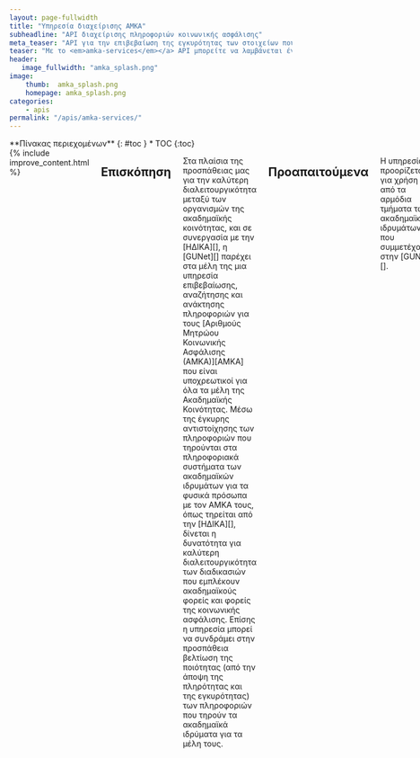 ```yaml
---
layout: page-fullwidth
title: "Υπηρεσία διαχείρισης AMKA"
subheadline: "API διαχείρισης πληροφοριών κοινωνικής ασφάλισης"
meta_teaser: "API για την επιβεβαίωση της εγκυρότητας των στοιχείων που συνδέονται με τον ΑΜΚΑ."
teaser: "Με το <em>amka-services</em></a> API μπορείτε να λαμβάνεται έγκυρα και επικαιροποιημένα στοιχεία για τους χρήστες σας όπως αυτά εμφανίζονται στα μητρώα κοινωνικής ασφάλισης της ΗΔΙΚΑ"
header:
   image_fullwidth: "amka_splash.png"
image:
    thumb:  amka_splash.png
    homepage: amka_splash.png
categories:
    - apis 
permalink: "/apis/amka-services/"
---
```

<div class="row">
<div class="medium-4 medium-push-8 columns" markdown="1">
<div class="panel radius" markdown="1">
**Πίνακας περιεχομένων**
{: #toc }
*  TOC
{:toc}
</div>
</div><!-- /.medium-4.columns -->

<div class="medium-8 medium-pull-4 columns" markdown="1">
{% include improve_content.html %}

## Επισκόπηση

Στα πλαίσια της προσπάθειας μας για την καλύτερη διαλειτουργικότητα
μεταξύ των οργανισμών της ακαδημαϊκής κοινότητας, και σε συνεργασία με την
[ΗΔΙΚΑ][], η [GUNet][] παρέχει στα μέλη της μια υπηρεσία επιβεβαίωσης, αναζήτησης και ανάκτησης πληροφοριών
για τους [Αριθμούς Μητρώου Κοινωνικής Ασφάλισης (ΑΜΚΑ)][AMKA] που είναι υποχρεωτικοί για όλα τα μέλη της Ακαδημαϊκής Κοινότητας.
Μέσω της έγκυρης αντιστοίχησης των πληροφοριών που τηρούνται στα πληροφοριακά συστήματα
των ακαδημαϊκών ιδρυμάτων για τα φυσικά πρόσωπα με τον ΑΜΚΑ τους, όπως τηρείται
από την [ΗΔΙΚΑ][], δίνεται η δυνατότητα για καλύτερη διαλειτουργικότητα των
διαδικασιών που εμπλέκουν ακαδημαϊκούς φορείς και φορείς της κοινωνικής
ασφάλισης. Επίσης η υπηρεσία μπορεί να συνδράμει στην προσπάθεια βελτίωση της ποιότητας (από την άποψη της πληρότητας και
της εγκυρότητας) των πληροφοριών που τηρούν τα ακαδημαϊκά ιδρύματα για τα μέλη τους.


## Προαπαιτούμενα

Η υπηρεσία προορίζεται για χρήση από τα αρμόδια τμήματα των ακαδημαϊκών
ιδρυμάτων που συμμετέχουν στην [GUNet][]. 

Πρωτού ένα ίδρυμα μπορεί να επωφεληθεί της υπηρεσίας θα πρέπει να του εκχωρηθεί ένα
μυστικό κλειδί για το ίδρυμα, κατόπιν αίτησης των αρμόδιων προσώπων για την διασύνδεση των
πληροφοριακών συστημάτων του ιδρύματος με τις υπηρεσίες της GUNet. Προς το παρόν τα
μυστικά κλειδιά εκδίδονται μέσω της εφαρμογής του [Academic ID][]. Το αρμόδιο
πρόσωπο για την διαχείριση των πληροφοριακών συστημάτων μπορεί, αφού
ταυτοποιηθεί μέσω της ομοσπονδίας της ΕΔΕΤ, συμπληρώνει την [σχετική φόρμα
ενδιαφέροντος][academic-id-form]. Αφού γίνει η αίτηση την, και αφού αυτή
εγκριθεί, ενεργοποιείται το κλειδί και η πρόσβαση στην υπηρεσία θα είναι δυνατή.

## Τεκμηρίωση

Το API της υπηρεσίας είναι διαθέσιμο αρχικά μέσω τεχνολογιών [JSON-RPC][] και
[REST][]. Ακολουθεί η τεκμηρίωση για αυτές τις διεπαφές.

### Διεπαφή REST

Η διεπαφή REST είναι ένα είδος Web API, που προτείνεται για την κατανάλωση
υπηρεσιών που παρέχονται από τρίτους λόγω της ευελιξίας που προσφέρει και την
ευκολία εξέλιξης στο μέλλον. Είναι τεχνολογία ανεξάρτητη από συγκεκριμένες
πλατφόρμες λειτουργικών ή προγραμματιστικών περιβάλλοντων και βασίζεται
εξ'ολοκλήρου στο πρωτόκολλο HTTP και τις αρχές [REST][]. Πλήρης τεκμηρίωση για
την διεπαφή REST, μπορεί να βρεθεί στην παρακάτω σελίδα:

> [επίσημος οδηγός της υπηρεσίας](https://identity.gunet.gr/sites/default/files/apidoc_gr.pdf)

### Παράδειγμα χρήσης με REST

Παρακάτω θα βρείτε ένα ενδεικτικό παράδειγμα χρήσης του API μέσω της διεπαφής
REST και του γνωστού προγράμματος `curl`. Υποθέτουμε ότι σας έχει εκχωρηθεί το μυστικό κλειδί `12345678912345678912345678912345`:

    curl -v -G \
     -X GET "https://amka-services.gunet.gr/api/rest/v1/ssn_validation" \
     -d "ssn=12312312312" \
     -d "birthdate=1995-01-01" \
     --data-urlencode "surname=ΧΡΗΣΤΗΣ" \
     -H "Accept: application/json" \
     -H "Authorization: Token 12345678912345678912345678912345"

     { "match": "true",
      "ssn": "12312312312",
      "father_en":"FATHERNAME",
      "birth_country":"ΕΛΛΑΔΑ",
      "address_prefecture":"ΑΤΤΙ",
      "sex":"A",
      "birth_municipality":"ΑΤΤΙΚΗ",
      "address_country":"ΕΛΛΑΔΑ",
      "citizenship":"ΕΛΛΑΔΑ",
      "surname_cur_en":"USER",
      "id_num":"XX000000",
      "father_gr":"ΠΑΤΡΩΝΥΜΟ",
      "tel1":"210-1234567",
      "tel2":"210-1234568",
      "last_mod_date":"01/01/1995",
      "id_type":"T",
      "surname_cur_gr":"ΧΡΗΣΤΗΣ",
      "tid":"123654987",
      "id_creation_year":"1995",
      "death_date":"01/01/1995",
      "birth_date":"01/01/1995",
      "name_en":"TEST",
      "address_country_code":"ΕΛ",
      "surname_birth_gr":"ΧΡΗΣΤΗΣ",
      "surname_birth_en":"USER",
      "amka_cur":"12312312312",
      "mother_en":"MOTHERNAME",
      "mother_gr":"ΜΗΤΡΩΝΥΜΟ",
      "death_note":"Λ",
      "name_gr":"ΔΟΚΙΜΑΣΤΙΚΟΣ",
      "address_town":"ΑΘΗΝΑ",
      "amka_in":"12312312312",
      "address_zipcode":"12345",
      "birth_municipality_greek_code":"ΑΤΤΙ",
      "bdate_istrue":"Π",
      "birth_country_code":"ΕΛ",
      "address_street":"ΠΑΝΕΠΙΣΤΗΜΙΟΥΠΟΛΗ" }

### Παράδειγμα χρήσης JAVA

{% highlight java %}
/*
GUnet AMKA service java code examples.

Requires the Apache HTTPClient libraries.
Available at http://hc.apache.org/downloads.cgi

How to compile: javac -cp java_libs/*:. api_call.java
How to run: java -cp java_libs/*:. api_call
*/

import java.io.BufferedReader;
import java.io.InputStream;
import java.io.InputStreamReader;
import java.net.URLEncoder;
import java.util.Arrays;
import org.apache.http.client.methods.CloseableHttpResponse;
import org.apache.http.client.methods.HttpGet;
import org.apache.http.impl.client.CloseableHttpClient;
import org.apache.http.impl.client.HttpClients;

public class api_call
{
    public static void main(String[] args) throws Exception
    {
        String auth_token = "bce98275f18d96e773b6b04a2a0acea3";
        String url = "https://amka-services.gunet.gr/api/rest/v1/ssn_validation";
        String ssn = "12312312312";
        String birthdate = "1995-01-01";
        String surname = "ΧΡΗΣΤΗΣ";
        String charset = java.nio.charset.StandardCharsets.UTF_8.name();

        String query = String.format("ssn=%s&birthdate=%s&surname=%s",
                                     URLEncoder.encode(ssn, charset),
                                     URLEncoder.encode(birthdate, charset),
                                     URLEncoder.encode(surname, charset));

        CloseableHttpClient httpclient = HttpClients.createDefault();
        HttpGet req = new HttpGet(url + "?" + query);

        req.addHeader("content-type", "application/json");
        req.addHeader("Authorization", "Token " + auth_token);

        CloseableHttpResponse resp = null;
        try
        {
            resp = httpclient.execute(req);

            int code = resp.getStatusLine().getStatusCode();
            InputStream body = resp.getEntity().getContent();

            if (code != 200)
            {
                System.err.println("Erroneous status " + code + "for url " +
                url + "with headers " + Arrays.toString(req.getAllHeaders()) +
                "and parameters " + query);
            }

            BufferedReader br = new BufferedReader(
                     new InputStreamReader((resp.getEntity().getContent())));

            String output, msg="";
            while ((output = br.readLine()) != null)
                    msg += output;
            System.out.println("Server reponse: " + msg);
        }
        catch (Exception e)
        {
            System.err.println("Exception occured for url " + url + "with " +
            " headers " + Arrays.toString(req.getAllHeaders()) + "and " +
            " parameters " + query);
        }
        finally
        {
            if (resp != null)
                resp.close();
        }
    }
}

{% endhighlight %}

### Παράδειγμα χρήσης Python

{% highlight python %}
# -*- coding: utf-8 -*-

'''
GUnet AMKA service python code examples.

Requires the python "requests" library.
Available at https://github.com/kennethreitz/requests
'''

import requests

def main():
    '''The main function'''
    auth_token = 'bce98275f18d96e773b6b04a2a0acea3'
    url = 'https://amka-services.gunet.gr/api/rest/v1/ssn_validation'
    params = {'ssn': '12312312312',
              'birthdate': '1995-01-01',
              'surname': 'ΧΡΗΣΤΗΣ'}
    ssl_verify = False

    hdrs = {'content-type': 'application/json',
            'Authorization': 'Token %s' % (auth_token)}

    try:
        req = requests.get(url, headers=hdrs, verify=ssl_verify, params=params)
    except requests.RequestException as req_exc:
        print "Request exception: %s" % (req_exc)
        return None
    except Exception as e:
        print "Generic exception: %s" % (e)
        return None

    #CHECK RESPONSE CODE HERE (b4 extracting data)!
    if req.status_code != 200:
        print ("Erroneous status %s for url %s with headers %s and parameters"
               " %s" % (req.status_code, url, hdrs, params))

    print "Server response: %s" % (req.text)

if __name__ == "__main__":
    main()

{% endhighlight %}


### Παράδειγμα PHP

{% highlight java %}
<?php
/*
GUnet AMKA service php code examples.

Requires the php curl library.
Available at http://php.net/manual/en/book.curl.php
*/

$auth_token = 'bce98275f18d96e773b6b04a2a0acea3';
$url = 'https://amka-services.gunet.gr/api/rest/v1/ssn_validation';
$ssn = '12312312312';
$bdate = '1995-01-01';
$surname = 'ΧΡΗΣΤΗΣ';


// The data to send to the API
$params = array(
    'ssn' => $ssn,
    'birthdate' => $bdate,
    'surname' => $surname,
);

$url .= '?' . http_build_query($params);

// Setup cURL
$ch = curl_init($url);

curl_setopt($ch, CURLOPT_URL, $url);
curl_setopt($ch, CURLOPT_RETURNTRANSFER, true);
curl_setopt($ch, CURLOPT_SSL_VERIFYPEER, false);
curl_setopt($ch, CURLOPT_SSL_VERIFYHOST, false);

curl_setopt_array($ch, array(
    CURLOPT_HTTPHEADER => array(
        "Authorization: Token $auth_token",
        'Content-Type: application/json'
    ),
));

// Send the request
$response = curl_exec($ch);

// Check for errors
if($response === FALSE){
    die(curl_error($ch));
}

// Decode the response
$responseData = json_decode($response, TRUE);

echo "Server response:";
var_dump($responseData);

{% endhighlight %}

### Παραδείγματα απαντήσεων
Για αναλυτικά παραδείγματα απαντήσεων της υπηρεσίας, μπορείτε να δείτε τον [επίσημο οδηγό της υπηρεσίας](https://identity.gunet.gr/sites/default/files/apidoc_gr.pdf)






### Διεπαφή JSON-RPC

Η τεχνολογία [JSON-RPC][] είναι ένα διαδεδομένο πρωτόκολο κλήσης απομακρυσμένων μεθόδων
(Remote Procedure Call) για το οποίο υπάρχουν πολλές έτοιμες υλοποιήσεις για 
διάφορες πλατφόρμες και γλώσσες προγραμματισμού. Βασίζεται στην τεχνολογία HTTP
και [JSON][]. Η υπηρεσία υποστηρίζει την έκδοση [JSON-RPC 2.0][jsonrpcspec].
Πλήρης τεκμηρίωση για την διεπαφή JSON-RPC, στα Αγγλικά, καθώς και ένα
διαδραστικό περιβάλλον για δοκιμές μπορεί να βρεθεί στην παρακάτω σελίδα:

> [AMKA Services JSON-RPC API Documentation][amka-jsonrpc-doc]


### Παράδειγμα χρήσης με JSON-RPC με χρήση της γλώσσας Perl

Παρακάτω θα βρείτε ένα ενδεικτικό παράδειγμα χρήσης του API μέσω της διεπαφής
JSON-RPC κάνοντας χρήση της γλώσσας Perl. Υποθέτουμε ότι σας έχει εκχωρηθεί το μυστικό κλειδί `209802983402983049280394`
με αναγνωριστικό ID `7`:

    TODO

 [AMKA]: http://amka.gr/ "Αριθμός Μητρώου Κοινωνικής Ασφάλισης"
 [JSON-RPC]: http://jsonrpc.org/ "κεντρική σελίδα για τοJSON-RPC"
 [ΗΔΙΚΑ]: http://www.idika.gr "ΗΔΙΚΑ: Ηλεκτρονική Διακυβέρνηση Κοινωνικής Ασφάλισης"
 [REST]: http://wikipedia.org/wiki/REST "Representational State Transfer (Wikipedia)"
 [Academic ID]: /apis/academicid/ "GUNet: υπηρεσία AcademicID"
 [amka-rest-doc]: http://docs.amkaservices.apiary.io/ "Τεκμηρίωση διεπαφής REST για την υπηρεσία AMKA"
 [amka-jsonrpc-doc]: https://github.com/gunet/amka-services-spec/blob/master/docs/jsonrpc.md "Τεκμηρίωση διεπαφής JSON-RPC για την υπηρεσία AMKA"
 [specsrepo]: http://github.com/gunet/amka-services-specs/ "Προδιαγραφές για τα API της υπηρεσίας ΑΜΚΑ"
 [jsonrpcspec]: http://www.jsonrpc.org/specification "Προδιαγραφές για την έκδοση 2.0 του JSON-RPC"
 [JSON]: http://www.ietf.org/rfc/rfc4627.txt "RFC4627: Javascript Object Notation"
 [GUNet]: http://gunet.gr "Ακαδημαϊκό διαδίκτυο (GUNet)"
 [academic-id-form]: https://academicid.gunet.gr/#form-of-interest "AcademicID: αίτηση ενδιαφέροντος"

</div><!-- /.medium-8.columns -->

</div><!-- /.row -->



